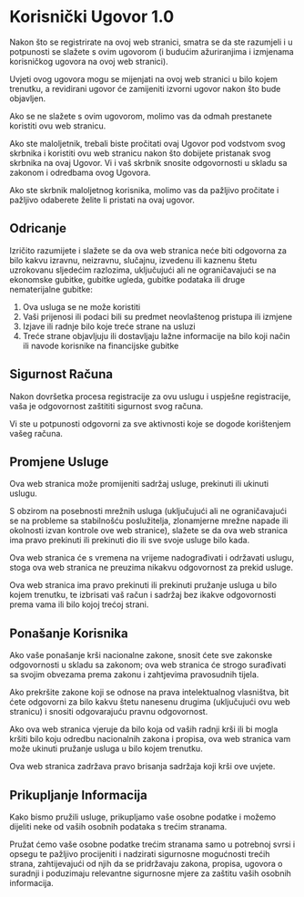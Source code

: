# Korisnički Ugovor 1.0

Nakon što se registrirate na ovoj web stranici, smatra se da ste razumjeli i u potpunosti se slažete s ovim ugovorom (i budućim ažuriranjima i izmjenama korisničkog ugovora na ovoj web stranici).

Uvjeti ovog ugovora mogu se mijenjati na ovoj web stranici u bilo kojem trenutku, a revidirani ugovor će zamijeniti izvorni ugovor nakon što bude objavljen.

Ako se ne slažete s ovim ugovorom, molimo vas da odmah prestanete koristiti ovu web stranicu.

Ako ste maloljetnik, trebali biste pročitati ovaj Ugovor pod vodstvom svog skrbnika i koristiti ovu web stranicu nakon što dobijete pristanak svog skrbnika na ovaj Ugovor. Vi i vaš skrbnik snosite odgovornosti u skladu sa zakonom i odredbama ovog Ugovora.

Ako ste skrbnik maloljetnog korisnika, molimo vas da pažljivo pročitate i pažljivo odaberete želite li pristati na ovaj ugovor.

## Odricanje

Izričito razumijete i slažete se da ova web stranica neće biti odgovorna za bilo kakvu izravnu, neizravnu, slučajnu, izvedenu ili kaznenu štetu uzrokovanu sljedećim razlozima, uključujući ali ne ograničavajući se na ekonomske gubitke, gubitke ugleda, gubitke podataka ili druge nematerijalne gubitke:

1. Ova usluga se ne može koristiti
1. Vaši prijenosi ili podaci bili su predmet neovlaštenog pristupa ili izmjene
1. Izjave ili radnje bilo koje treće strane na usluzi
1. Treće strane objavljuju ili dostavljaju lažne informacije na bilo koji način ili navode korisnike na financijske gubitke

## Sigurnost Računa

Nakon dovršetka procesa registracije za ovu uslugu i uspješne registracije, vaša je odgovornost zaštititi sigurnost svog računa.

Vi ste u potpunosti odgovorni za sve aktivnosti koje se dogode korištenjem vašeg računa.

## Promjene Usluge

Ova web stranica može promijeniti sadržaj usluge, prekinuti ili ukinuti uslugu.

S obzirom na posebnosti mrežnih usluga (uključujući ali ne ograničavajući se na probleme sa stabilnošću poslužitelja, zlonamjerne mrežne napade ili okolnosti izvan kontrole ove web stranice), slažete se da ova web stranica ima pravo prekinuti ili prekinuti dio ili sve svoje usluge bilo kada.

Ova web stranica će s vremena na vrijeme nadograđivati i održavati uslugu, stoga ova web stranica ne preuzima nikakvu odgovornost za prekid usluge.

Ova web stranica ima pravo prekinuti ili prekinuti pružanje usluga u bilo kojem trenutku, te izbrisati vaš račun i sadržaj bez ikakve odgovornosti prema vama ili bilo kojoj trećoj strani.

## Ponašanje Korisnika

Ako vaše ponašanje krši nacionalne zakone, snosit ćete sve zakonske odgovornosti u skladu sa zakonom; ova web stranica će strogo surađivati sa svojim obvezama prema zakonu i zahtjevima pravosudnih tijela.

Ako prekršite zakone koji se odnose na prava intelektualnog vlasništva, bit ćete odgovorni za bilo kakvu štetu nanesenu drugima (uključujući ovu web stranicu) i snositi odgovarajuću pravnu odgovornost.

Ako ova web stranica vjeruje da bilo koja od vaših radnji krši ili bi mogla kršiti bilo koju odredbu nacionalnih zakona i propisa, ova web stranica vam može ukinuti pružanje usluga u bilo kojem trenutku.

Ova web stranica zadržava pravo brisanja sadržaja koji krši ove uvjete.

## Prikupljanje Informacija

Kako bismo pružili usluge, prikupljamo vaše osobne podatke i možemo dijeliti neke od vaših osobnih podataka s trećim stranama.

Pružat ćemo vaše osobne podatke trećim stranama samo u potrebnoj svrsi i opsegu te pažljivo procijeniti i nadzirati sigurnosne mogućnosti trećih strana, zahtijevajući od njih da se pridržavaju zakona, propisa, ugovora o suradnji i poduzimaju relevantne sigurnosne mjere za zaštitu vaših osobnih informacija.